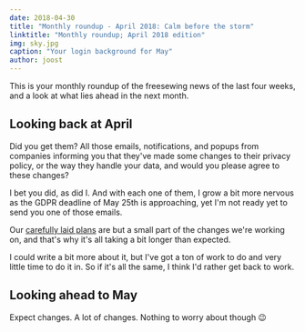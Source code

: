 ```yaml
---
date: 2018-04-30
title: "Monthly roundup - April 2018: Calm before the storm"
linktitle: "Monthly roundup; April 2018 edition"
img: sky.jpg
caption: "Your login background for May"
author: joost
---
```


This is your monthly roundup of the freesewing news of the last four weeks, and a look at what lies ahead in the next month.

## Looking back at April

Did you get them? All those emails, notifications, and popups from companies informing you that they've made some changes to their privacy policy, or the way they handle your data, and would you please agree to these changes?

I bet you did, as did I. And with each one of them, I grow a bit more nervous as the GDPR deadline of May 25th is approaching, yet I'm not ready yet to send you one of those emails.

Our [carefully laid plans](/blog/gdpr-plan/) are but a small part of the changes we're working on, and that's why it's all taking a bit longer than expected.

I could write a bit more about it, but I've got a ton of work to do and very little time to do it in. So if it's all the same, I think I'd rather get back to work.

## Looking ahead to May

Expect changes. A lot of changes. Nothing to worry about though 😉
